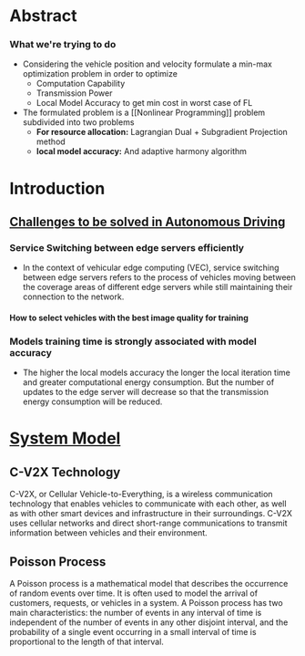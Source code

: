 # Abstract

### What we're trying to do
- Considering the vehicle position and velocity formulate a min-max optimization problem in order to optimize
	- Computation Capability
	- Transmission Power
	- Local Model Accuracy to get min cost in worst case of FL
- The formulated problem is a [[Nonlinear Programming]] problem subdivided into two problems
	- **For resource allocation:** Lagrangian Dual + Subgradient Projection method
	- **local model accuracy:** And adaptive harmony algorithm

# Introduction

## <u>Challenges to be solved in Autonomous Driving</u>

###  Service Switching between edge servers efficiently

- In the context of vehicular edge computing (VEC), service switching between edge servers refers to the process of vehicles moving between the coverage areas of different edge servers while still maintaining their connection to the network. 
#### How to select vehicles with the best image quality for training

### Models training time is strongly associated with model accuracy

- The higher the local models accuracy the longer the local iteration time and greater computational energy consumption. But the number of updates to the edge server will decrease so that the transmission energy consumption will be reduced.
# <u>System Model</u>

## C-V2X Technology

C-V2X, or Cellular Vehicle-to-Everything, is a wireless communication technology that enables vehicles to communicate with each other, as well as with other smart devices and infrastructure in their surroundings. C-V2X uses cellular networks and direct short-range communications to transmit information between vehicles and their environment.

## Poisson Process

A Poisson process is a mathematical model that describes the occurrence of random events over time. It is often used to model the arrival of customers, requests, or vehicles in a system. A Poisson process has two main characteristics: the number of events in any interval of time is independent of the number of events in any other disjoint interval, and the probability of a single event occurring in a small interval of time is proportional to the length of that interval.

